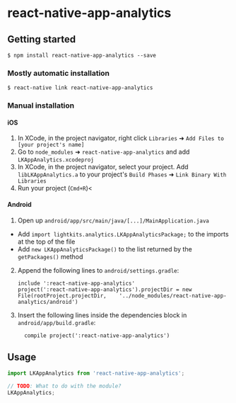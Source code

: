 # react-native-app-analytics

## Getting started

`$ npm install react-native-app-analytics --save`

### Mostly automatic installation

`$ react-native link react-native-app-analytics`

### Manual installation


#### iOS

1. In XCode, in the project navigator, right click `Libraries` ➜ `Add Files to [your project's name]`
2. Go to `node_modules` ➜ `react-native-app-analytics` and add `LKAppAnalytics.xcodeproj`
3. In XCode, in the project navigator, select your project. Add `libLKAppAnalytics.a` to your project's `Build Phases` ➜ `Link Binary With Libraries`
4. Run your project (`Cmd+R`)<

#### Android

1. Open up `android/app/src/main/java/[...]/MainApplication.java`
  - Add `import lightkits.analytics.LKAppAnalyticsPackage;` to the imports at the top of the file
  - Add `new LKAppAnalyticsPackage()` to the list returned by the `getPackages()` method
2. Append the following lines to `android/settings.gradle`:
  	```
  	include ':react-native-app-analytics'
  	project(':react-native-app-analytics').projectDir = new File(rootProject.projectDir, 	'../node_modules/react-native-app-analytics/android')
  	```
3. Insert the following lines inside the dependencies block in `android/app/build.gradle`:
  	```
      compile project(':react-native-app-analytics')
  	```


## Usage
```javascript
import LKAppAnalytics from 'react-native-app-analytics';

// TODO: What to do with the module?
LKAppAnalytics;
```

